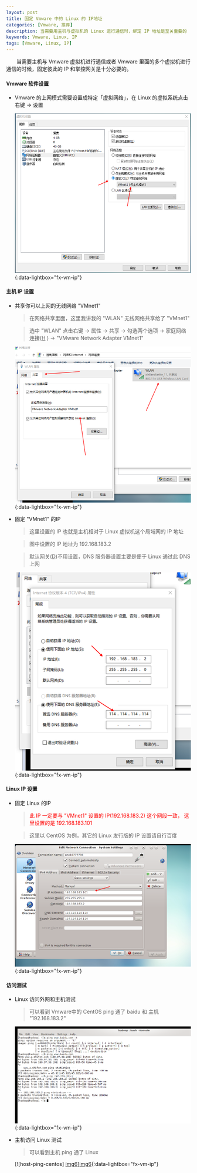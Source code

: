 ```yaml
---
layout: post
title: 固定 Vmware 中的 Linux 的 IP地址
categories: [Vmware, 推荐]
description: 当需要用主机与虚拟机的 Linux 进行通信时，绑定 IP 地址是至关重要的
keywords: Vmware, Linux, IP
tags: [Vmware, Linux, IP]
---
```


　　当需要主机与 Vmware 虚拟机进行通信或者 Vmware 里面的多个虚拟机进行通信的时候，固定彼此的 IP 和掌控网关是十分必要的。

#### Vmware 软件设置

* Vmware 的上网模式需要设置成特定「虚拟网络」，在 Linux 的虚拟系统点击右键 -> 设置
	
	[![vmware-config-network][img1]][img1]{:data-lightbox="fx-vm-ip"}

#### 主机 IP 设置

* 共享你可以上网的无线网络 "VMnet1" 

    > 在网络共享里面，这里我讲我的 "WLAN" 无线网络共享给了 "VMnet1"

    > 选中 "WLAN" 点击右键 →  属性 → 共享 → 勾选两个选项 →  家庭网络连接(<u>H</u>
) →  "VMware Network Adapter VMnet1"

	[![host-share-wlan][img2]][img2]{:data-lightbox="fx-vm-ip"}

* 固定 "VMnet1" 的IP
	
	> 这里设置的 IP 也就是主机相对于 Linux 虚拟机这个局域网的 IP 地址

	> 图中设置的 IP 地址为 192.168.183.2

	> 默认网关(<u>D</u>)不用设置，DNS 服务器设置主要是便于 Linux 通过此 DNS 上网

	[![host-fixed-ip][img3]][img3]{:data-lightbox="fx-vm-ip"}


#### Linux IP 设置

* 固定 Linux 的IP

	> <font color="red">此 IP 一定要与 "VMnet1" 设置的 IP(192.168.183.2) 这个网段一致，
	  这里设置的是 192.168.183.101</font>
	
	> 这里以 CentOS 为例，其它的 Linux 发行版的 IP 设置请自行百度

	[![centos-set-ip][img4]][img4]{:data-lightbox="fx-vm-ip"}

#### 访问测试
* Linux 访问外网和主机测试
	
	> 可以看到 Vmware中的 CentOS ping 通了 baidu 和 主机 "192.168.183.2"

	[![centos-ping-network][img5]][img5]{:data-lightbox="fx-vm-ip"}

* 主机访问 Linux 测试

	> 可以看到主机 ping 通了 Linux

	[![host-ping-centos] [img6]][img6]{:data-lightbox="fx-vm-ip"}


[img1]: /images/post/vmware/vmware-config-network.png
[img2]: /images/post/vmware/host-share-wlan.png
[img3]: /images/post/vmware/host-fixed-ip.png
[img4]: /images/post/vmware/centos-set-ip.png
[img5]: /images/post/vmware/centos-ping-network.png
[img6]: /images/post/vmware/host-ping-centos.png